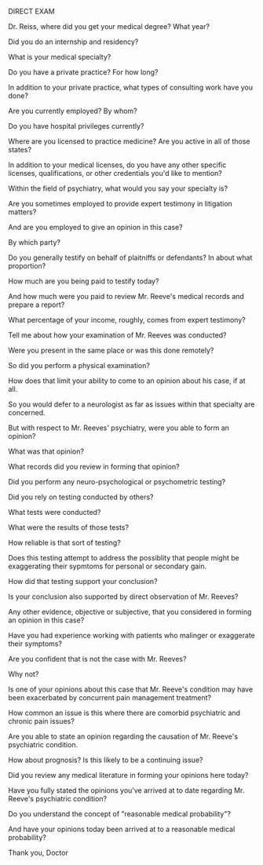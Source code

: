 DIRECT EXAM

Dr. Reiss, where did you get your medical degree? What year?

Did you do an internship and residency?

What is your medical specialty?

Do you have a private practice? For how long?

In addition to your private practice, what types of consulting work have you done?

Are you currently employed? By whom?

Do you have hospital privileges currently?

Where are you licensed to practice medicine? Are you active in all of those states?

In addition to your medical licenses, do you have any other specific licenses, qualifications, or other credentials you'd like to mention?

Within the field of psychiatry, what would you say your specialty is?

Are you sometimes employed to provide expert testimony in litigation matters?

And are you employed to give an opinion in this case?

By which party?

Do you generally testify on behalf of plaitniffs or defendants? In about what proportion?

How much are you being paid to testify today?

And how much were you paid to review Mr. Reeve's medical records and prepare a report?

What percentage of your income, roughly, comes from expert testimony?

Tell me about how your examination of Mr. Reeves was conducted?

Were you present in the same place or was this done remotely?

So did you perform a physical examination?

How does that limit your ability to come to an opinion about his case, if at all.

So you would defer to a neurologist as far as issues within that specialty are concerned.

But with respect to Mr. Reeves' psychiatry, were you able to form an opinion?

What was that opinion?

What records did you review in forming that opinion?

Did you perform any neuro-psychological or psychometric testing?

Did you rely on testing conducted by others?

What tests were conducted?

What were the results of those tests?

How reliable is that sort of testing?

Does this testing attempt to address the possiblity that people might be exaggerating their sypmtoms for personal or secondary gain.

How did that testing support your conclusion?

Is your conclusion also supported by direct observation of Mr. Reeves?

Any other evidence, objective or subjective, that you considered in forming an opinion in this case?

Have you had experience working with patients who malinger or exaggerate their symptoms?

Are you confident that is not the case with Mr. Reeves?

Why not?

Is one of your opinions about this case that Mr. Reeve's condition may have been exacerbated by concurrent pain management treatment?

How common an issue is this where there are comorbid psychiatric and chronic pain issues?

Are you able to state an opinion regarding the causation of Mr. Reeve's psychiatric condition.

How about prognosis? Is this likely to be a continuing issue?

Did you review any medical literature in forming your opinions here today?

Have you fully stated the opinions you've arrived at to date regarding Mr. Reeve's psychiatric condition?

Do you understand the concept of "reasonable medical probability"?

And have your opinions today been arrived at to a reasonable medical probability?

Thank you, Doctor


